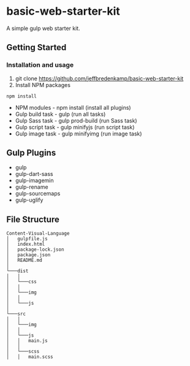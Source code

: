 # basic-web-starter-kit
A simple gulp web starter kit.

## Getting Started

### Installation and usage

1. git clone https://github.com/jeffbredenkamp/basic-web-starter-kit
2. Install NPM packages
```
npm install
```

* NPM modules - npm install (install all plugins)
* Gulp build task - gulp (run all tasks)
* Gulp Sass task - gulp prod-build (run Sass task)
* Gulp script task - gulp minifyjs (run script task)
* Gulp image task - gulp minifyimg (run image task)

## Gulp Plugins

* gulp
* gulp-dart-sass
* gulp-imagemin
* gulp-rename
* gulp-sourcemaps
* gulp-uglify

## File Structure

```
Content-Visual-Language
│   gulpfile.js
│   index.html
│   package-lock.json
│   package.json
│   README.md 
│
└───dist
│   │
│   └───css
│   │
│   └───img
│   │
│   └───js
│   
└───src
│   │
│   └───img
│   │
│   └───js
│   │   main.js
│   │
│   └───scss
│   │   main.scss
```